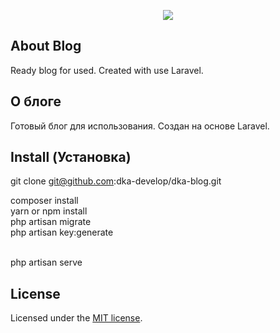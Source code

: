 <p align="center"><img src="https://laravel.com/assets/img/components/logo-laravel.svg"></p>

## About Blog

Ready blog for used. Created with use Laravel.

## О блоге

Готовый блог для использования. Создан на основе Laravel.

## Install (Установка)
git clone git@github.com:dka-develop/dka-blog.git

composer install<br />
yarn or npm install<br />
php artisan migrate<br />
php artisan key:generate<br /><br />

php artisan serve<br />

## License

Licensed under the [MIT license](http://opensource.org/licenses/MIT).
